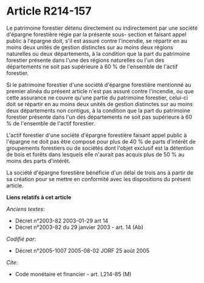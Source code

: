 # Article R214-157

Le patrimoine forestier détenu directement ou indirectement par une société d'épargne forestière régie par la présente sous-
section et faisant appel public à l'épargne doit, s'il est assuré contre l'incendie, se répartir en au moins deux unités de
gestion distinctes sur au moins deux régions naturelles ou deux départements, à la condition que la part du patrimoine
forestier présente dans l'une des régions naturelles ou l'un des départements ne soit pas supérieure à 60 % de l'ensemble de
l'actif forestier.

Si le patrimoine forestier d'une société d'épargne forestière mentionné au premier alinéa du présent article n'est pas assuré
contre l'incendie, ou que cette assurance ne couvre qu'une partie du patrimoine forestier, celui-ci doit se répartir en au
moins deux unités de gestion distinctes sur au moins deux départements non contigus, à la condition que la part du patrimoine
forestier présente dans l'un des départements ne soit pas supérieure à 60 % de l'ensemble de l'actif forestier.

L'actif forestier d'une société d'épargne forestière faisant appel public à l'épargne ne doit pas être composé pour plus de
40 % de parts d'intérêt de groupements forestiers ou de sociétés dont l'objet exclusif est la détention de bois et forêts
dans lesquels elle n'aurait pas acquis plus de 50 % au moins des parts d'intérêt.

La société d'épargne forestière bénéficie d'un délai de trois ans à partir de sa création pour se mettre en conformité avec
les dispositions du présent article.

**Liens relatifs à cet article**

_Anciens textes_:

  - Décret n°2003-82 2003-01-29 art 14
  - Décret n°2003-82 du 29 janvier 2003 - art. 14 (Ab)

_Codifié par_:

  - Décret n°2005-1007 2005-08-02 JORF 25 août 2005

_Cite_:

  - Code monétaire et financier - art. L214-85 (M)
